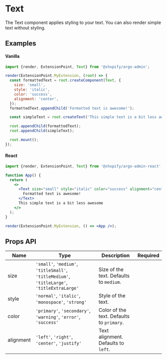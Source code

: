 # Text

The Text component applies styling to your text.
You can also render simple text without styling.

## Examples

#### Vanilla

```js
import {render, ExtensionPoint, Text} from '@shopify/argo-admin';

render(ExtensionPoint.MyExtension, (root) => {
  const formattedText = root.createComponent(Text, {
    size: 'small',
    style: 'italic',
    color: 'success',
    alignment: 'center',
  });
  formattedText.appendChild('Formatted text is awesome!');

  const simpleText = root.createText('This simple text is a bit less awesome');

  root.appendChild(formattedText);
  root.appendChild(simpleText);

  root.mount();
});
```

#### React

```jsx
import {render, ExtensionPoint, Text} from '@shopify/argo-admin-react';

function App() {
  return (
    <>
      <Text size="small" style="italic" color="success" alignment="center">
        Formatted text is awesome!
      </Text>
      This simple text is a bit less awesome
    </>
  );
}

render(ExtensionPoint.MyExtension, () => <App />);
```

## Props API

| Name      | Type                                                                                        | Description                               | Required |
| --------- | ------------------------------------------------------------------------------------------- | ----------------------------------------- | -------- |
| size      | `'small'`, `'medium'`, `'titleSmall'`, `'titleMedium'`, `'titleLarge'`, `'titleExtraLarge'` | Size of the text. Defaults to `medium`.   |
| style     | `'normal'`, `'italic'`, `'monospace'`, `'strong'`                                           | Style of the text.                        |          |
| color     | `'primary'`, `'secondary'`, `'warning'`, `'error'`, `'success'`                             | Color of the text. Defaults to `primary`. |          |
| alignment | `'left'`, `'right'`, `'center'`, `'justify'`                                                | Text alignment. Defaults to `left`.       |          |

